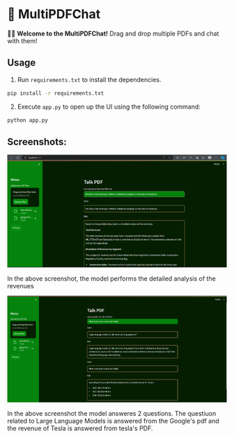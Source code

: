 # 📃 MultiPDFChat

🤖📝 **Welcome to the MultiPDFChat!** 
Drag and drop multiple PDFs and chat with them!


## Usage
1. Run `requirements.txt` to install the dependencies.

```bash
pip install -r requirements.txt
```
2. Execute `app.py` to open up the UI using the following command:

```bash
python app.py
```

## Screenshots:
![App Screenshot](https://github.com/Satyajeet-code/Generative-AI/blob/main/MultiPDFChat/Screenshot%202024-07-01%20192527.png)

In the above screenshot, the model performs the detailed analysis of the revenues

![App Screenshot](https://github.com/Satyajeet-code/Generative-AI/blob/main/MultiPDFChat/Screenshot%202024-07-01%20193902.png)

In the above screenshot the model answeres 2 questions. The questiuon related to Large Language Models is answered from the Google's pdf and the revenue of Tesla is answered from tesla's PDF.
